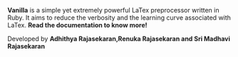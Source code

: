 **Vanilla** is a simple yet extremely powerful LaTex preprocessor written in Ruby. It aims to reduce the verbosity and the learning curve associated with LaTex. **Read the documentation to know more!**

Developed by **Adhithya Rajasekaran,Renuka Rajasekaran and Sri Madhavi Rajasekaran** 